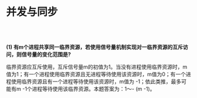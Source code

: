 # 并发与同步

<br>
<br>

**(1) 有m个进程共享同一临界资源，若使用信号量机制实现对一临界资源的互斥访问，则信号量的变化范围是?**

临界资源应互斥使用，互斥信号量m的初值为1。当没有进程使用临界资源时，m值为1；有一个进程使用临界资源且无进程等待使用该资源时，m值为0；有一个进程使用临界资源且有一个进程等待使用该资源时，m值为 -1；依此类推，最多可能有m -1个进程等待使用该临界资源。本题答案为：1～- (m -1)。